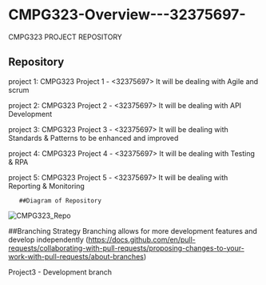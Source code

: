 # CMPG323-Overview---32375697-
CMPG323 PROJECT REPOSITORY

## Repository 

project 1: CMPG323 Project 1 - <32375697>
          It will be dealing with Agile and scrum
          
project 2: CMPG323 Project 2 - <32375697>
          It will be dealing with API Development
    
project 3: CMPG323 Project 3 - <32375697>
          It will be dealing with Standards & Patterns
          to be enhanced and improved
          
project 4: CMPG323 Project 4 - <32375697>
          It will be dealing with Testing & RPA
        
          
project 5: CMPG323 Project 5 - <32375697>
          It will be dealing with Reporting & Monitoring
       
       ##Diagram of Repository
![CMPG323_Repo](https://user-images.githubusercontent.com/73006104/185005446-e1762afa-e727-4ee1-af6a-446f8dbba186.png)

          
          
##Branching Strategy
Branching allows for more development features and develop independently (https://docs.github.com/en/pull-requests/collaborating-with-pull-requests/proposing-changes-to-your-work-with-pull-requests/about-branches)

Project3 - Development branch





